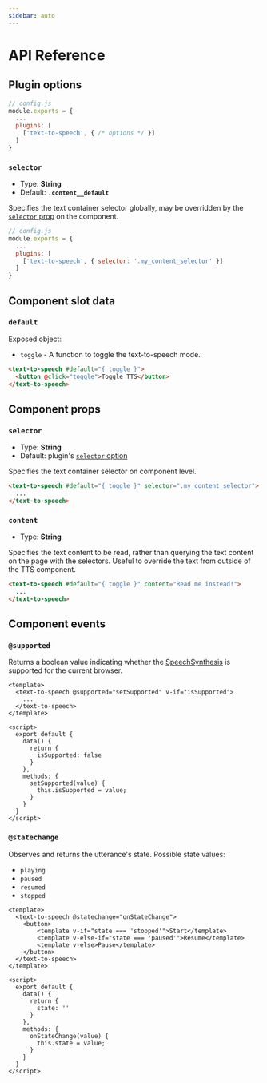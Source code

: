 ```yaml
---
sidebar: auto
---
```


# API Reference

## Plugin options

```js
// config.js
module.exports = {
  ...
  plugins: [
    ['text-to-speech', { /* options */ }]
  ]
}
```

### `selector`

* Type: __String__
* Default: __`.content__default`__

Specifies the text container selector globally, may be overridden by the [`selector` prop](#selector-2) on the component.

```js
// config.js
module.exports = {
  ...
  plugins: [
    ['text-to-speech', { selector: '.my_content_selector' }]
  ]
}
```

## Component slot data

### `default`

Exposed object:

* `toggle` - A function to toggle the text-to-speech mode.

```html
<text-to-speech #default="{ toggle }">
  <button @click="toggle">Toggle TTS</button>
</text-to-speech>
```

## Component props

### `selector`

* Type: __String__
* Default: plugin's [`selector` option](#selector)

Specifies the text container selector on component level.

```html
<text-to-speech #default="{ toggle }" selector=".my_content_selector">
  ...
</text-to-speech>
```

### `content`

* Type: __String__

Specifies the text content to be read, rather than querying the text content on the page with the selectors. Useful to override the text from outside of the TTS component.

```html
<text-to-speech #default="{ toggle }" content="Read me instead!">
  ...
</text-to-speech>
```

## Component events

### `@supported`

Returns a boolean value indicating whether the [SpeechSynthesis](https://developer.mozilla.org/en-US/docs/Web/API/SpeechSynthesis) is supported for the current browser.

```vue
<template>
  <text-to-speech @supported="setSupported" v-if="isSupported">
    ...
  </text-to-speech>
</template>

<script>
  export default {
    data() {
      return {
        isSupported: false
      }
    },
    methods: {
      setSupported(value) {
        this.isSupported = value;
      }
    }
  }
</script>
```

### `@statechange`

Observes and returns the utterance's state. Possible state values:

* `playing`
* `paused`
* `resumed`
* `stopped`

```vue
<template>
  <text-to-speech @statechange="onStateChange">
    <button>
        <template v-if="state === 'stopped'">Start</template>
        <template v-else-if="state === 'paused'">Resume</template>
        <template v-else>Pause</template>
    </button>
  </text-to-speech>
</template>

<script>
  export default {
    data() {
      return {
        state: ''
      }
    },
    methods: {
      onStateChange(value) {
        this.state = value;
      }
    }
  }
</script>
```
